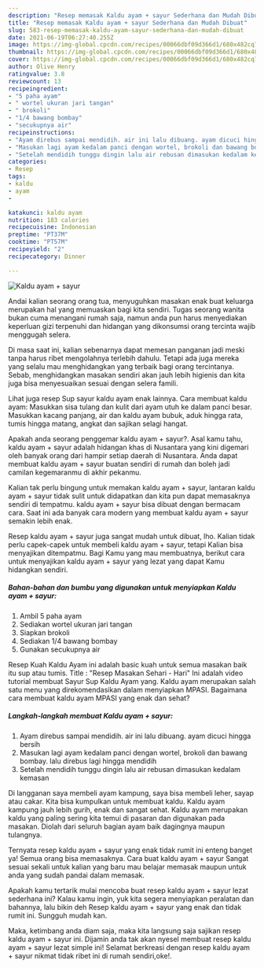 ```yaml
---
description: "Resep memasak Kaldu ayam + sayur Sederhana dan Mudah Dibuat"
title: "Resep memasak Kaldu ayam + sayur Sederhana dan Mudah Dibuat"
slug: 583-resep-memasak-kaldu-ayam-sayur-sederhana-dan-mudah-dibuat
date: 2021-06-19T06:27:40.255Z
image: https://img-global.cpcdn.com/recipes/00066dbf09d366d1/680x482cq70/kaldu-ayam-sayur-foto-resep-utama.jpg
thumbnail: https://img-global.cpcdn.com/recipes/00066dbf09d366d1/680x482cq70/kaldu-ayam-sayur-foto-resep-utama.jpg
cover: https://img-global.cpcdn.com/recipes/00066dbf09d366d1/680x482cq70/kaldu-ayam-sayur-foto-resep-utama.jpg
author: Olive Henry
ratingvalue: 3.8
reviewcount: 13
recipeingredient:
- "5 paha ayam"
- " wortel ukuran jari tangan"
- " brokoli"
- "1/4 bawang bombay"
- "secukupnya air"
recipeinstructions:
- "Ayam direbus sampai mendidih. air ini lalu dibuang. ayam dicuci hingga bersih"
- "Masukan lagi ayam kedalam panci dengan wortel, brokoli dan bawang bombay. lalu direbus lagi hingga mendidih"
- "Setelah mendidih tunggu dingin lalu air rebusan dimasukan kedalam kemasan"
categories:
- Resep
tags:
- kaldu
- ayam
- 

katakunci: kaldu ayam  
nutrition: 183 calories
recipecuisine: Indonesian
preptime: "PT37M"
cooktime: "PT57M"
recipeyield: "2"
recipecategory: Dinner

---
```



![Kaldu ayam + sayur](https://img-global.cpcdn.com/recipes/00066dbf09d366d1/680x482cq70/kaldu-ayam-sayur-foto-resep-utama.jpg)

Andai kalian seorang orang tua, menyuguhkan masakan enak buat keluarga merupakan hal yang memuaskan bagi kita sendiri. Tugas seorang  wanita bukan cuma menangani rumah saja, namun anda pun harus menyediakan keperluan gizi terpenuhi dan hidangan yang dikonsumsi orang tercinta wajib menggugah selera.

Di masa  saat ini, kalian sebenarnya dapat memesan panganan jadi meski tanpa harus ribet mengolahnya terlebih dahulu. Tetapi ada juga mereka yang selalu mau menghidangkan yang terbaik bagi orang tercintanya. Sebab, menghidangkan masakan sendiri akan jauh lebih higienis dan kita juga bisa menyesuaikan sesuai dengan selera famili. 

Lihat juga resep Sup sayur kaldu ayam enak lainnya. Cara membuat kaldu ayam: Masukkan sisa tulang dan kulit dari ayam utuh ke dalam panci besar. Masukkan kacang panjang, air dan kaldu ayam bubuk, aduk hingga rata, tumis hingga matang, angkat dan sajikan selagi hangat.

Apakah anda seorang penggemar kaldu ayam + sayur?. Asal kamu tahu, kaldu ayam + sayur adalah hidangan khas di Nusantara yang kini digemari oleh banyak orang dari hampir setiap daerah di Nusantara. Anda dapat membuat kaldu ayam + sayur buatan sendiri di rumah dan boleh jadi camilan kegemaranmu di akhir pekanmu.

Kalian tak perlu bingung untuk memakan kaldu ayam + sayur, lantaran kaldu ayam + sayur tidak sulit untuk didapatkan dan kita pun dapat memasaknya sendiri di tempatmu. kaldu ayam + sayur bisa dibuat dengan bermacam cara. Saat ini ada banyak cara modern yang membuat kaldu ayam + sayur semakin lebih enak.

Resep kaldu ayam + sayur juga sangat mudah untuk dibuat, lho. Kalian tidak perlu capek-capek untuk membeli kaldu ayam + sayur, tetapi Kalian bisa menyajikan ditempatmu. Bagi Kamu yang mau membuatnya, berikut cara untuk menyajikan kaldu ayam + sayur yang lezat yang dapat Kamu hidangkan sendiri.

<!--inarticleads1-->

##### Bahan-bahan dan bumbu yang digunakan untuk menyiapkan Kaldu ayam + sayur:

1. Ambil 5 paha ayam
1. Sediakan  wortel ukuran jari tangan
1. Siapkan  brokoli
1. Sediakan 1/4 bawang bombay
1. Gunakan secukupnya air


Resep Kuah Kaldu Ayam ini adalah basic kuah untuk semua masakan baik itu sup atau tumis. Title : &#34;Resep Masakan Sehari - Hari&#34; Ini adalah video tutorial membuat Sayur Sup Kaldu Ayam yang. Kaldu ayam merupakan salah satu menu yang direkomendasikan dalam menyiapkan MPASI. Bagaimana cara membuat kaldu ayam MPASI yang enak dan sehat? 

<!--inarticleads2-->

##### Langkah-langkah membuat Kaldu ayam + sayur:

1. Ayam direbus sampai mendidih. air ini lalu dibuang. ayam dicuci hingga bersih
1. Masukan lagi ayam kedalam panci dengan wortel, brokoli dan bawang bombay. lalu direbus lagi hingga mendidih
1. Setelah mendidih tunggu dingin lalu air rebusan dimasukan kedalam kemasan


Di langganan saya membeli ayam kampung, saya bisa membeli leher, sayap atau cakar. Kita bisa kumpulkan untuk membuat kaldu. Kaldu ayam kampung jauh lebih gurih, enak dan sangat sehat. Kaldu ayam merupakan kaldu yang paling sering kita temui di pasaran dan digunakan pada masakan. Diolah dari seluruh bagian ayam baik dagingnya maupun tulangnya. 

Ternyata resep kaldu ayam + sayur yang enak tidak rumit ini enteng banget ya! Semua orang bisa memasaknya. Cara buat kaldu ayam + sayur Sangat sesuai sekali untuk kalian yang baru mau belajar memasak maupun untuk anda yang sudah pandai dalam memasak.

Apakah kamu tertarik mulai mencoba buat resep kaldu ayam + sayur lezat sederhana ini? Kalau kamu ingin, yuk kita segera menyiapkan peralatan dan bahannya, lalu bikin deh Resep kaldu ayam + sayur yang enak dan tidak rumit ini. Sungguh mudah kan. 

Maka, ketimbang anda diam saja, maka kita langsung saja sajikan resep kaldu ayam + sayur ini. Dijamin anda tak akan nyesel membuat resep kaldu ayam + sayur lezat simple ini! Selamat berkreasi dengan resep kaldu ayam + sayur nikmat tidak ribet ini di rumah sendiri,oke!.

